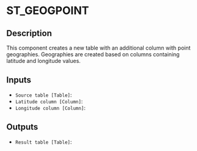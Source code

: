 
# ST_GEOGPOINT
## Description

 This component creates a new table with an additional column with point geographies.
 Geographies are created based on columns containing latitude and longitude values.
 
## Inputs
* `Source table [Table]`: 
* `Latitude column [Column]`: 
* `Longitude column [Column]`: 

## Outputs
* `Result table [Table]`: 
